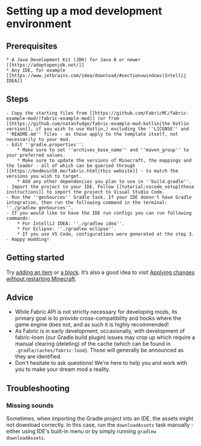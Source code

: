 # Setting up a mod development environment

## Prerequisites

```
* A Java Development Kit (JDK) for Java 8 or newer [[https://adoptopenjdk.net/]]
* Any IDE, for example [[https://www.jetbrains.com/idea/download/#section=windows|Intellij IDEA]]
```

## Steps

```
- Copy the starting files from [[https://github.com/FabricMC/fabric-example-mod/|fabric-example-mod]] (or from [[https://github.com/natanfudge/fabric-example-mod-kotlin|the Kotlin version]], if you wish to use Kotlin,) excluding the ''LICENSE'' and ''README.md'' files - as those apply to the template itself, not necessarily to your mod.
- Edit ''gradle.properties'':
    * Make sure to set ''archives_base_name'' and ''maven_group'' to your preferred values.
    * Make sure to update the versions of Minecraft, the mappings and the loader - all of which can be queried through [[https://modmuss50.me/fabric.html|this website]] - to match the versions you wish to target.
    * Add any other dependencies you plan to use in ''build.gradle''.
- Import the project to your IDE. Follow [[tutorial:vscode_setup|these instructions]] to import the project to Visual Studio Code.
- Run the ''genSources'' Gradle task. If your IDE doesn't have Gradle integration, then run the following command in the terminal: ''./gradlew genSources''.
- If you would like to have the IDE run configs you can run following commands:
    * For IntelliJ IDEA: ''./gradlew idea''. 
    * For Eclipse: ''./gradlew eclipse''. 
    * If you use VS Code, configurations were generated at the step 3.
- Happy modding!
```

## Getting started

Try [adding an item](../Tutorials/items.md) or [a block](../Tutorials/blocks.md).
It’s also a good idea to visit [Applying changes without restarting
Minecraft](../Tutorials/applychanges.md).

## Advice

- While Fabric API is not strictly necessary for developing mods, its
  primary goal is to provide cross-compatibility and hooks where the
  game engine does not, and as such it is highly recommended\!
- As Fabric is in early development, occasionally, with development of
  fabric-loom (our Gradle build plugin) issues may crop up which
  require a manual clearing (deleting) of the cache (which can be
  found in `.gradle/caches/fabric-loom`). Those will generally be
  announced as they are identified.
- Don't hesitate to ask questions\! We're here to help you and work
  with you to make your dream mod a reality.

## Troubleshooting

### Missing sounds

Sometimes, when importing the Gradle project into an IDE, the assets
might not download correctly. In this case, run the `downloadAssets`
task manually - either using IDE's built-in menu or by simply running
`gradlew downloadAssets`.
